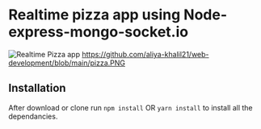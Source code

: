 # Realtime pizza app using Node-express-mongo-socket.io

![Realtime Pizza app](https://github.com/codersgyan/realtime-pizza-app-node-express-mongo/blob/master/Screenshot%202020-09-21%20at%2023.03.06.png?raw=true)
https://github.com/aliya-khalil21/web-development/blob/main/pizza.PNG




## Installation 
After download or clone run `npm install` OR `yarn install` to install all the dependancies.

